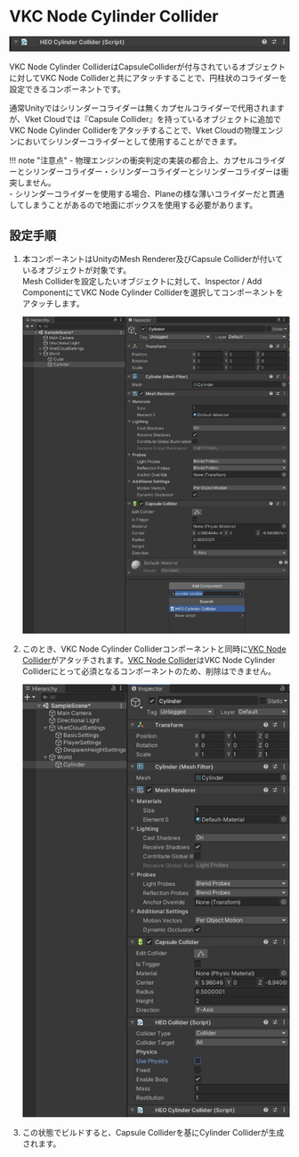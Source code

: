 # VKC Node Cylinder Collider

![HEOMeshCollider_1](img/HEOCylinderCollider_01.jpg)

VKC Node Cylinder ColliderはCapsuleColliderが付与されているオブジェクトに対してVKC Node Colliderと共にアタッチすることで、円柱状のコライダーを設定できるコンポーネントです。

通常Unityではシリンダーコライダーは無くカプセルコライダーで代用されますが、Vket Cloudでは『Capsule Collider』を持っているオブジェクトに追加でVKC Node Cylinder Colliderをアタッチすることで、Vket Cloudの物理エンジンにおいてシリンダーコライダーとして使用することができます。

!!! note "注意点"
    - 物理エンジンの衝突判定の実装の都合上、カプセルコライダーとシリンダーコライダー・シリンダーコライダーとシリンダーコライダーは衝突しません。<br>
    - シリンダーコライダーを使用する場合、Planeの様な薄いコライダーだと貫通してしまうことがあるので地面にボックスを使用する必要があります。 

## 設定手順

1. 本コンポーネントはUnityのMesh Renderer及びCapsule Colliderが付いているオブジェクトが対象です。<br>
Mesh Colliderを設定したいオブジェクトに対して、Inspector / Add ComponentにてVKC Node Cylinder Colliderを選択してコンポーネントをアタッチします。

    ![HEOMeshCollider_2](img/HEOCylinderCollider_02.jpg)

1. このとき、VKC Node Cylinder Colliderコンポーネントと同時に[VKC Node Collider](./VKCNodeCollider.md)がアタッチされます。[VKC Node Collider](./VKCNodeCollider.md)はVKC Node Cylinder Colliderにとって必須となるコンポーネントのため、削除はできません。

    ![HEOMeshCollider_3](img/HEOCylinderCollider_03.jpg)

1. この状態でビルドすると、Capsule Colliderを基にCylinder Colliderが生成されます。
